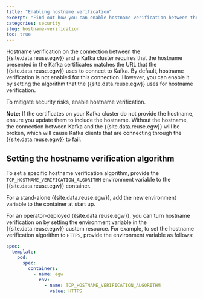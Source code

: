 ```yaml
---
title: "Enabling hostname verification"
excerpt: "Find out how you can enable hostname verification between the Event Gateway and a Kafka cluster."
categories: security
slug: hostname-verification
toc: true
---
```


Hostname verification on the connection between the {{site.data.reuse.egw}} and a Kafka cluster requires that the hostname presented in the Kafka certificates matches the URL that the {{site.data.reuse.egw}} uses to connect to Kafka. By default, hostname verification is not enabled for this connection. However, you can enable it by setting the algorithm that the {{site.data.reuse.egw}} uses for hostname verification.

To mitigate security risks, enable hostname verification.

**Note:** If the certificates on your Kafka cluster do not provide the hostname, ensure you update them to include the hostname. Without the hostname, the connection between Kafka and the {{site.data.reuse.egw}} will be broken, which will cause Kafka clients that are connecting through the {{site.data.reuse.egw}} to fail. 

## Setting the hostname verification algorithm

To set a specific hostname verification algorithm, provide the `TCP_HOSTNAME_VERIFICATION_ALGORITHM` environment variable to the {{site.data.reuse.egw}} container.

For a stand-alone {{site.data.reuse.egw}}, add the new environment variable to the container at start up.

For an operator-deployed {{site.data.reuse.egw}}, you can turn hostname verification on by setting the environment variable in the {{site.data.reuse.egw}} custom resource. For example, to set the hostname verification algorithm to `HTTPS`, provide the environment variable as follows:
```yaml
spec:
  template:
    pod:
      spec:
        containers:
          - name: egw
            env:
              - name: TCP_HOSTNAME_VERIFICATION_ALGORITHM
                value: HTTPS
```
